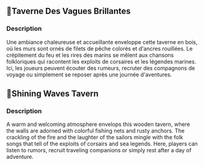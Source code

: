 ## 📍Taverne Des Vagues Brillantes

### Description

Une ambiance chaleureuse et accueillante enveloppe cette taverne en bois, où les murs sont ornés de filets de pêche
colorés et d'ancres rouillées. Le crépitement du feu et les rires des marins se mêlent aux chansons folkloriques qui
racontent les exploits de corsaires et les légendes marines. Ici, les joueurs peuvent écouter des rumeurs, recruter des
compagnons de voyage ou simplement se reposer après une journée d'aventures.

## 📍Shining Waves Tavern

### Description

A warm and welcoming atmosphere envelops this wooden tavern, where the walls are adorned with colorful fishing nets and
rusty anchors. The crackling of the fire and the laughter of the sailors mingle with the folk songs that tell of the
exploits of corsairs and sea legends. Here, players can listen to rumors, recruit traveling companions or simply rest
after a day of adventure.
